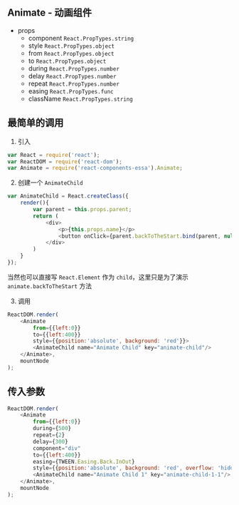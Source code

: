 ## Animate - 动画组件
+ props
  + component `React.PropTypes.string`
  + style `React.PropTypes.object`
  + from `React.PropTypes.object`
  + to `React.PropTypes.object`  
  + during `React.PropTypes.number`
  + delay `React.PropTypes.number`
  + repeat `React.PropTypes.number` 
  + easing `React.PropTypes.func`
  + className `React.PropTypes.string`
 
## 最简单的调用
1. 引入
```JavaScript
var React = require('react');
var ReactDOM = require('react-dom');
var Animate = require('react-components-essa').Animate;
```
 
2. 创建一个 `AnimateChild`
```JavaScript
var AnimateChild = React.createClass({
    render(){
        var parent = this.props.parent;
        return (
            <div>
                <p>{this.props.name}</p>
                <button onClick={parent.backToTheStart.bind(parent, null)}>出场</button>
            </div>
        )
    }
});
```
当然也可以直接写 `React.Element` 作为 `child`，这里只是为了演示 `animate.backToTheStart` 方法
 
3. 调用
```JavaScript
ReactDOM.render(
    <Animate
        from={{left:0}}
        to={{left:400}}
        style={{position:'absolute', background: 'red'}}>
        <AnimateChild name="Animate Child" key="animate-child"/>
    </Animate>,
    mountNode
);
```

## 传入参数
```JavaScript
ReactDOM.render(
    <Animate
        from={{left:0}}
        during={500}
        repeat={2}
        delay={300}
        component="div"
        to={{left:400}}
        easing={TWEEN.Easing.Back.InOut}
        style={{position:'absolute', background: 'red', overflow: 'hidden', top: 50}}>
        <AnimateChild name="Animate Child 1" key="animate-child-1-1"/>
    </Animate>,
    mountNode
);
```